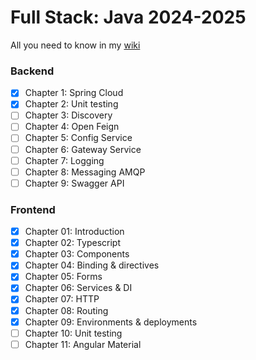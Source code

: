 # Full Stack: Java 2024-2025
All you need to know in my [wiki](https://github.com/pxlit-projects/3tiwfullstack-labs-Su-zenGeurtsPXL/wiki)

### Backend
- [x]  Chapter 1: Spring Cloud
- [x]  Chapter 2: Unit testing
- [ ]  Chapter 3: Discovery
- [ ]  Chapter 4: Open Feign
- [ ]  Chapter 5: Config Service
- [ ]  Chapter 6: Gateway Service
- [ ]  Chapter 7: Logging
- [ ]  Chapter 8: Messaging AMQP
- [ ]  Chapter 9: Swagger API

### Frontend
- [x] Chapter 01: Introduction
- [x] Chapter 02: Typescript
- [x] Chapter 03: Components
- [x] Chapter 04: Binding & directives
- [x] Chapter 05: Forms
- [x] Chapter 06: Services & DI
- [x] Chapter 07: HTTP
- [x] Chapter 08: Routing
- [x] Chapter 09: Environments & deployments
- [ ] Chapter 10: Unit testing
- [ ] Chapter 11: Angular Material
